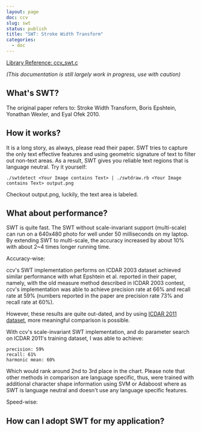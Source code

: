 ```yaml
---
layout: page
doc: ccv
slug: swt
status: publish
title: "SWT: Stroke Width Transform"
categories:
  - doc
---
```


[Library Reference: ccv_swt.c](/lib/ccv-swt/)

_(This documentation is still largely work in progress, use with caution)_

## What's SWT?

The original paper refers to: Stroke Width Transform, Boris Epshtein, Yonathan Wexler,
and Eyal Ofek 2010.

## How it works?

It is a long story, as always, please read their paper. SWT tries to capture the
only text effective features and using geometric signature of text to filter out
non-text areas. As a result, SWT gives you reliable text regions that is language
neutral. Try it yourself:

    ./swtdetect <Your Image contains Text> | ./swtdraw.rb <Your Image contains Text> output.png

Checkout output.png, luckily, the text area is labeled.

## What about performance?

SWT is quite fast. The SWT without scale-invariant support (multi-scale) can run
on a 640x480 photo for well under 50 milliseconds on my laptop. By extending SWT
to multi-scale, the accuracy increased by about 10% with about 2~4 times longer
running time.

Accuracy-wise:

ccv's SWT implementation performs on ICDAR 2003 dataset achieved similar performance
with what Epshtein et al. reported in their paper, namely, with the old measure
method described in ICDAR 2003 contest, ccv's implementation was able to achieve
precision rate at 66% and recall rate at 59% (numbers reported in the paper are
precision rate 73% and recall rate at 60%).

However, these results are quite out-dated, and by using [ICDAR 2011 dataset](http://robustreading.opendfki.de/wiki/SceneText),
more meaningful comparison is possible.

With ccv's scale-invariant SWT implementation, and do parameter search on ICDAR
2011's training dataset, I was able to achieve:

    precision: 59%
    recall: 61%
    harmonic mean: 60%

Which would rank around 2nd to 3rd place in the chart. Please note that other
methods in comparison are language specific, thus, were trained with additional
character shape information using SVM or Adaboost where as SWT is language neutral
and doesn't use any language specific features.

Speed-wise:

## How can I adopt SWT for my application?

